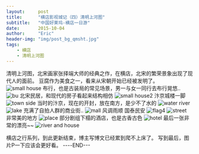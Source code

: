 ```yaml
---
layout:     post
title:      "横店影视城记（四）清明上河图"
subtitle:   "中国好莱坞-横店一日游"
date:       2015-10-04
author:     "Eric"
header-img: "img/post_bg_qmsht.jpg"
tags:
    - 横店
    - 清明上河图
---
```

清明上河图，北宋画家张择端大师的经典之作，在横店，北宋的繁荣景象出现了现代人的面前。
豆腐作为美食之一，看来从宋朝开始已经被发明了。
![small house](http://7xn8ba.com1.z0.glb.clouddn.com/hengdianIMG_1843.jpg?imageView2/2/w/1920)
布行，也是古装局的常见场景，男一与女一同行去布行晃悠..
![bu](http://7xn8ba.com1.z0.glb.clouddn.com/hengdianIMG_1844.jpg?imageView2/2/w/1920)
北宋民居，和现代的房子看起来结构相仿
![small house2](http://7xn8ba.com1.z0.glb.clouddn.com/hengdianIMG_1846.jpg?imageView2/2/w/1920)
汴京城楼一脚
![town side](http://7xn8ba.com1.z0.glb.clouddn.com/hengdianIMG_1849.jpg?imageView2/2/w/1080)
当时的汴京，现在的开封，放在南方，是少不了水的
![water river](http://7xn8ba.com1.z0.glb.clouddn.com/hengdianIMG_1850.jpg?imageView2/2/w/1080)
![lake](http://7xn8ba.com1.z0.glb.clouddn.com/hengdianIMG_1855.jpg?imageView2/2/w/1920)
充满了自拍人群的商业街..
![mall](http://7xn8ba.com1.z0.glb.clouddn.com/hengdianIMG_1856.jpg?imageView2/2/w/1080)
风调雨顺 国泰民安
![flag4](http://7xn8ba.com1.z0.glb.clouddn.com/hengdianIMG_1858.jpg?imageView2/2/w/1080)
![street](http://7xn8ba.com1.z0.glb.clouddn.com/hengdianIMG_1860.jpg?imageView2/2/w/1080)
非常美的地方
![place](http://7xn8ba.com1.z0.glb.clouddn.com/hengdianIMG_1875.jpg?imageView2/2/w/1080)
部分剧组下榻的酒店，也是古香古色
![hotel](http://7xn8ba.com1.z0.glb.clouddn.com/hengdianIMG_1876.jpg?imageView2/2/w/1080)
最后一张非常的漂亮~~
![river and house](http://7xn8ba.com1.z0.glb.clouddn.com/hengdianIMG_1834.jpg?imageView2/2/w/1920)

横店之行系列，到此更新结束，博主写博文已经累到爬不上床了。
写到最后，图片P一下应该会更好看。
----END---





















